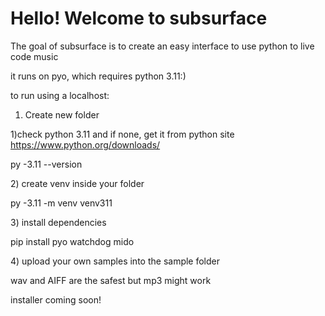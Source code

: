 # Hello! Welcome to subsurface



The goal of subsurface is to create an easy interface to use python to live code music



it runs on pyo, which requires python 3.11:)



to run using a localhost:



1. Create new folder



1)check python 3.11 and if none, get it from python site https://www.python.org/downloads/



py -3.11 --version



2\) create venv inside your folder



py -3.11 -m venv venv311



3\) install dependencies



pip install pyo watchdog mido



4\) upload your own samples into the sample folder

wav and AIFF are the safest but mp3 might work 



installer coming soon!

